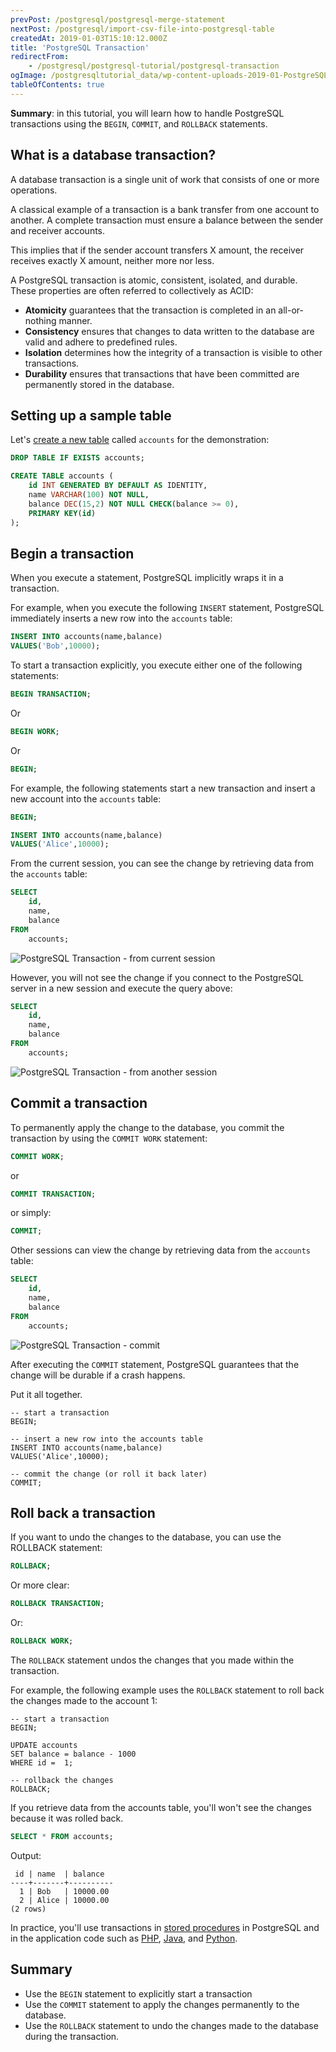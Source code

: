 ```yaml
---
prevPost: /postgresql/postgresql-merge-statement
nextPost: /postgresql/import-csv-file-into-postgresql-table
createdAt: 2019-01-03T15:10:12.000Z
title: 'PostgreSQL Transaction'
redirectFrom:
    - /postgresql/postgresql-tutorial/postgresql-transaction
ogImage: /postgresqltutorial_data/wp-content-uploads-2019-01-PostgreSQL-Transaction-from-current-transaction.png
tableOfContents: true
---
```


**Summary**: in this tutorial, you will learn how to handle PostgreSQL transactions using the `BEGIN`, `COMMIT`, and `ROLLBACK` statements.

## What is a database transaction?

A database transaction is a single unit of work that consists of one or more operations.

A classical example of a transaction is a bank transfer from one account to another. A complete transaction must ensure a balance between the sender and receiver accounts.

This implies that if the sender account transfers X amount, the receiver receives exactly X amount, neither more nor less.

A PostgreSQL transaction is atomic, consistent, isolated, and durable. These properties are often referred to collectively as ACID:

- **Atomicity** guarantees that the transaction is completed in an all-or-nothing manner.
- **Consistency** ensures that changes to data written to the database are valid and adhere to predefined rules.
- **Isolation** determines how the integrity of a transaction is visible to other transactions.
- **Durability** ensures that transactions that have been committed are permanently stored in the database.

## Setting up a sample table

Let's [create a new table](/postgresql/postgresql-create-table) called `accounts` for the demonstration:

```sql
DROP TABLE IF EXISTS accounts;

CREATE TABLE accounts (
    id INT GENERATED BY DEFAULT AS IDENTITY,
    name VARCHAR(100) NOT NULL,
    balance DEC(15,2) NOT NULL CHECK(balance >= 0),
    PRIMARY KEY(id)
);
```

## Begin a transaction

When you execute a statement, PostgreSQL implicitly wraps it in a transaction.

For example, when you execute the following `INSERT` statement, PostgreSQL immediately inserts a new row into the `accounts` table:

```sql
INSERT INTO accounts(name,balance)
VALUES('Bob',10000);
```

To start a transaction explicitly, you execute either one of the following statements:

```sql
BEGIN TRANSACTION;
```

Or

```sql
BEGIN WORK;
```

Or

```sql
BEGIN;
```

For example, the following statements start a new transaction and insert a new account into the `accounts` table:

```sql
BEGIN;

INSERT INTO accounts(name,balance)
VALUES('Alice',10000);
```

From the current session, you can see the change by retrieving data from the `accounts` table:

```sql
SELECT
    id,
    name,
    balance
FROM
    accounts;
```

![PostgreSQL Transaction - from current session](/postgresqltutorial_data/wp-content-uploads-2019-01-PostgreSQL-Transaction-from-current-transaction.png)

However, you will not see the change if you connect to the PostgreSQL server in a new session and execute the query above:

```sql
SELECT
    id,
    name,
    balance
FROM
    accounts;
```

![PostgreSQL Transaction - from another session](/postgresqltutorial_data/wp-content-uploads-2019-01-PostgreSQL-Transaction-from-another-transaction.png)

## Commit a transaction

To permanently apply the change to the database, you commit the transaction by using the `COMMIT WORK` statement:

```sql
COMMIT WORK;
```

or

```sql
COMMIT TRANSACTION;
```

or simply:

```sql
COMMIT;
```

Other sessions can view the change by retrieving data from the `accounts` table:

```sql
SELECT
    id,
    name,
    balance
FROM
    accounts;
```

![PostgreSQL Transaction - commit](/postgresqltutorial_data/wp-content-uploads-2019-01-PostgreSQL-Transaction-from-current-transaction.png)

After executing the `COMMIT` statement, PostgreSQL guarantees that the change will be durable if a crash happens.

Put it all together.

```
-- start a transaction
BEGIN;

-- insert a new row into the accounts table
INSERT INTO accounts(name,balance)
VALUES('Alice',10000);

-- commit the change (or roll it back later)
COMMIT;
```

## Roll back a transaction

If you want to undo the changes to the database, you can use the ROLLBACK statement:

```sql
ROLLBACK;
```

Or more clear:

```sql
ROLLBACK TRANSACTION;
```

Or:

```sql
ROLLBACK WORK;
```

The `ROLLBACK` statement undos the changes that you made within the transaction.

For example, the following example uses the `ROLLBACK` statement to roll back the changes made to the account 1:

```
-- start a transaction
BEGIN;

UPDATE accounts
SET balance = balance - 1000
WHERE id =  1;

-- rollback the changes
ROLLBACK;
```

If you retrieve data from the accounts table, you'll won't see the changes because it was rolled back.

```sql
SELECT * FROM accounts;
```

Output:

```
 id | name  | balance
----+-------+----------
  1 | Bob   | 10000.00
  2 | Alice | 10000.00
(2 rows)
```

In practice, you'll use transactions in [stored procedures](/postgresql/postgresql-plpgsql/postgresql-create-procedure) in PostgreSQL and in the application code such as [PHP](/postgresql/postgresql-php/transaction), [Java](/postgresql/postgresql-jdbc/transaction), and [Python](/postgresql/postgresql-python/transaction).

## Summary

- Use the `BEGIN` statement to explicitly start a transaction
- Use the `COMMIT` statement to apply the changes permanently to the database.
- Use the `ROLLBACK` statement to undo the changes made to the database during the transaction.
